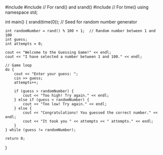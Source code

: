 #include <iostream>
#include <cstdlib>  // For rand() and srand()
#include <ctime>    // For time()
using namespace std;

int main() {
    srand(time(0));  // Seed for random number generator

    int randomNumber = rand() % 100 + 1;  // Random number between 1 and 100
    int guess;
    int attempts = 0;

    cout << "Welcome to the Guessing Game!" << endl;
    cout << "I have selected a number between 1 and 100." << endl;

    // Game loop
    do {
        cout << "Enter your guess: ";
        cin >> guess;
        attempts++;

        if (guess > randomNumber) {
            cout << "Too high! Try again." << endl;
        } else if (guess < randomNumber) {
            cout << "Too low! Try again." << endl;
        } else {
            cout << "Congratulations! You guessed the correct number." << endl;
            cout << "It took you " << attempts << " attempts." << endl;
        }
    } while (guess != randomNumber);

    return 0;
}
